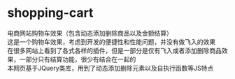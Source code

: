 # shopping-cart
电商网站购物车效果（包含动态添加删除商品以及金额结算）<br/>
这是一个购物车效果，考虑到开发的便捷性和性能问题，并没有做飞入的效果<br/>
在很多网站上看到了各式各样的插件，但是一部分是仅有飞入或者添加删除商品效果，一部分只有结算功能，很少有结合在一起的<br/>
本网页基于JQuery类库，用到了动态添加删除元素以及自执行函数等JS特点<br/>
